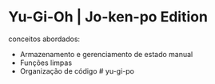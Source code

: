 # Yu-Gi-Oh | Jo-ken-po Edition

conceitos abordados:

- Armazenamento e gerenciamento de estado manual
- Funções limpas
- Organização de código
#   y u - g i - p o 
 
 
